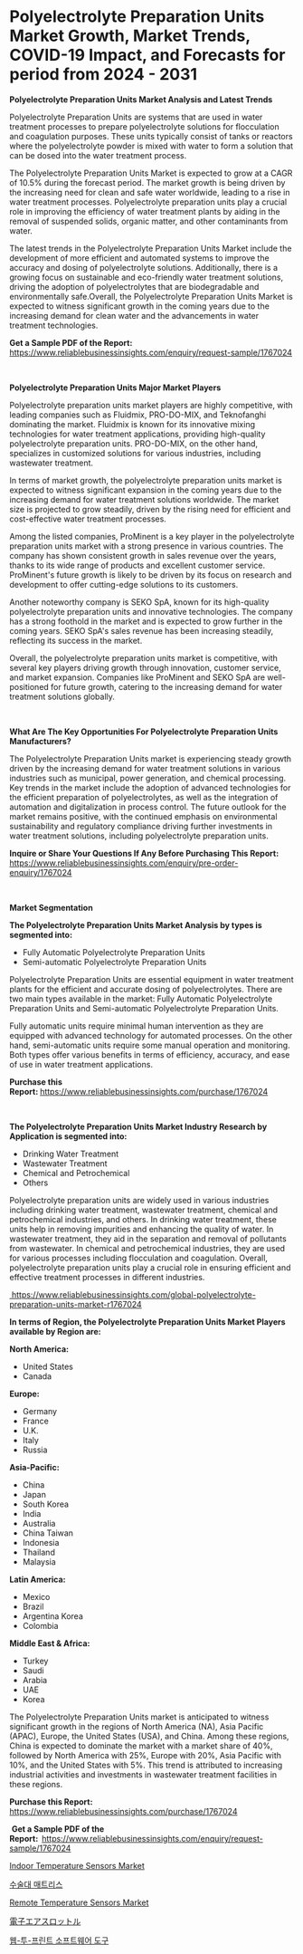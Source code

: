 <p><h1>Polyelectrolyte Preparation Units Market Growth, Market Trends, COVID-19 Impact, and Forecasts for period from 2024 - 2031</h1></p><p><strong>Polyelectrolyte Preparation Units Market Analysis and Latest Trends</strong></p>
<p><p>Polyelectrolyte Preparation Units are systems that are used in water treatment processes to prepare polyelectrolyte solutions for flocculation and coagulation purposes. These units typically consist of tanks or reactors where the polyelectrolyte powder is mixed with water to form a solution that can be dosed into the water treatment process.</p><p>The Polyelectrolyte Preparation Units Market is expected to grow at a CAGR of 10.5% during the forecast period. The market growth is being driven by the increasing need for clean and safe water worldwide, leading to a rise in water treatment processes. Polyelectrolyte preparation units play a crucial role in improving the efficiency of water treatment plants by aiding in the removal of suspended solids, organic matter, and other contaminants from water.</p><p>The latest trends in the Polyelectrolyte Preparation Units Market include the development of more efficient and automated systems to improve the accuracy and dosing of polyelectrolyte solutions. Additionally, there is a growing focus on sustainable and eco-friendly water treatment solutions, driving the adoption of polyelectrolytes that are biodegradable and environmentally safe.Overall, the Polyelectrolyte Preparation Units Market is expected to witness significant growth in the coming years due to the increasing demand for clean water and the advancements in water treatment technologies.</p></p>
<p><strong>Get a Sample PDF of the Report:&nbsp;</strong> <a href="https://www.reliablebusinessinsights.com/enquiry/request-sample/1767024">https://www.reliablebusinessinsights.com/enquiry/request-sample/1767024</a></p>
<p>&nbsp;</p>
<p><strong>Polyelectrolyte Preparation Units Major Market Players</strong></p>
<p><p>Polyelectrolyte preparation units market players are highly competitive, with leading companies such as Fluidmix, PRO-DO-MIX, and Teknofanghi dominating the market. Fluidmix is known for its innovative mixing technologies for water treatment applications, providing high-quality polyelectrolyte preparation units. PRO-DO-MIX, on the other hand, specializes in customized solutions for various industries, including wastewater treatment.</p><p>In terms of market growth, the polyelectrolyte preparation units market is expected to witness significant expansion in the coming years due to the increasing demand for water treatment solutions worldwide. The market size is projected to grow steadily, driven by the rising need for efficient and cost-effective water treatment processes.</p><p>Among the listed companies, ProMinent is a key player in the polyelectrolyte preparation units market with a strong presence in various countries. The company has shown consistent growth in sales revenue over the years, thanks to its wide range of products and excellent customer service. ProMinent's future growth is likely to be driven by its focus on research and development to offer cutting-edge solutions to its customers.</p><p>Another noteworthy company is SEKO SpA, known for its high-quality polyelectrolyte preparation units and innovative technologies. The company has a strong foothold in the market and is expected to grow further in the coming years. SEKO SpA's sales revenue has been increasing steadily, reflecting its success in the market.</p><p>Overall, the polyelectrolyte preparation units market is competitive, with several key players driving growth through innovation, customer service, and market expansion. Companies like ProMinent and SEKO SpA are well-positioned for future growth, catering to the increasing demand for water treatment solutions globally.</p></p>
<p>&nbsp;</p>
<p><strong>What Are The Key Opportunities For Polyelectrolyte Preparation Units Manufacturers?</strong></p>
<p><p>The Polyelectrolyte Preparation Units market is experiencing steady growth driven by the increasing demand for water treatment solutions in various industries such as municipal, power generation, and chemical processing. Key trends in the market include the adoption of advanced technologies for the efficient preparation of polyelectrolytes, as well as the integration of automation and digitalization in process control. The future outlook for the market remains positive, with the continued emphasis on environmental sustainability and regulatory compliance driving further investments in water treatment solutions, including polyelectrolyte preparation units.</p></p>
<p><strong>Inquire or Share Your Questions If Any Before Purchasing This Report:</strong> <a href="https://www.reliablebusinessinsights.com/enquiry/pre-order-enquiry/1767024">https://www.reliablebusinessinsights.com/enquiry/pre-order-enquiry/1767024</a></p>
<p>&nbsp;</p>
<p><strong>Market Segmentation</strong></p>
<p><strong>The Polyelectrolyte Preparation Units Market Analysis by types is segmented into:</strong></p>
<p><ul><li>Fully Automatic Polyelectrolyte Preparation Units</li><li>Semi-automatic Polyelectrolyte Preparation Units</li></ul></p>
<p><p>Polyelectrolyte Preparation Units are essential equipment in water treatment plants for the efficient and accurate dosing of polyelectrolytes. There are two main types available in the market: Fully Automatic Polyelectrolyte Preparation Units and Semi-automatic Polyelectrolyte Preparation Units. </p><p>Fully automatic units require minimal human intervention as they are equipped with advanced technology for automated processes. On the other hand, semi-automatic units require some manual operation and monitoring. Both types offer various benefits in terms of efficiency, accuracy, and ease of use in water treatment applications.</p></p>
<p><strong>Purchase this Report:&nbsp;</strong><a href="https://www.reliablebusinessinsights.com/purchase/1767024">https://www.reliablebusinessinsights.com/purchase/1767024</a></p>
<p>&nbsp;</p>
<p><strong>The Polyelectrolyte Preparation Units Market Industry Research by Application is segmented into:</strong></p>
<p><ul><li>Drinking Water Treatment</li><li>Wastewater Treatment</li><li>Chemical and Petrochemical</li><li>Others</li></ul></p>
<p><p>Polyelectrolyte preparation units are widely used in various industries including drinking water treatment, wastewater treatment, chemical and petrochemical industries, and others. In drinking water treatment, these units help in removing impurities and enhancing the quality of water. In wastewater treatment, they aid in the separation and removal of pollutants from wastewater. In chemical and petrochemical industries, they are used for various processes including flocculation and coagulation. Overall, polyelectrolyte preparation units play a crucial role in ensuring efficient and effective treatment processes in different industries.</p></p>
<p><a href="https://www.reliablebusinessinsights.com/global-polyelectrolyte-preparation-units-market-r1767024">&nbsp;https://www.reliablebusinessinsights.com/global-polyelectrolyte-preparation-units-market-r1767024</a></p>
<p><strong>In terms of Region, the Polyelectrolyte Preparation Units Market Players available by Region are:</strong></p>
<p>
    <p> <strong> North America: </strong>
        <ul>
            <li>United States</li>
            <li>Canada</li>
        </ul>
        </p> 
    <p> <strong> Europe: </strong>
        <ul>
            <li>Germany</li>
            <li>France</li>
            <li>U.K.</li>
            <li>Italy</li>
            <li>Russia</li>
        </ul>
        </p> 
    <p> <strong> Asia-Pacific: </strong>
        <ul>
            <li>China</li>
            <li>Japan</li>
            <li>South Korea</li>
            <li>India</li>
            <li>Australia</li>
            <li>China Taiwan</li>
            <li>Indonesia</li>
            <li>Thailand</li>
            <li>Malaysia</li>
        </ul>
        </p> 
    <p> <strong> Latin America: </strong>
        <ul>
            <li>Mexico</li>
            <li>Brazil</li>
            <li>Argentina Korea</li>
            <li>Colombia</li>
        </ul>
        </p> 
    <p> <strong> Middle East & Africa: </strong>
        <ul>
            <li>Turkey</li>
            <li>Saudi</li>
            <li>Arabia</li>
            <li>UAE</li>
            <li>Korea</li>
        </ul>
    </p>
    </p>
<p><p>The Polyelectrolyte Preparation Units market is anticipated to witness significant growth in the regions of North America (NA), Asia Pacific (APAC), Europe, the United States (USA), and China. Among these regions, China is expected to dominate the market with a market share of 40%, followed by North America with 25%, Europe with 20%, Asia Pacific with 10%, and the United States with 5%. This trend is attributed to increasing industrial activities and investments in wastewater treatment facilities in these regions.</p></p>
<p><strong>Purchase this Report: </strong><a href="https://www.reliablebusinessinsights.com/purchase/1767024">https://www.reliablebusinessinsights.com/purchase/1767024</a></p>
<p>&nbsp;<strong>Get a Sample PDF of the Report:&nbsp;&nbsp;</strong><a href="https://www.reliablebusinessinsights.com/enquiry/request-sample/1767024">https://www.reliablebusinessinsights.com/enquiry/request-sample/1767024</a></p>
<p><strong></strong></p>
<p><p><a href="https://github.com/qrkceaah30/Market-Research-Report-List-1/blob/main/indoor-temperature-sensors-market.md">Indoor Temperature Sensors Market</a></p><p><a href="https://github.com/asratman/Market-Research-Report-List-1/blob/main/7441075175294.md">수술대 매트리스</a></p><p><a href="https://github.com/lsapaaep8/Market-Research-Report-List-1/blob/main/remote-temperature-sensors-market.md">Remote Temperature Sensors Market</a></p><p><a href="https://github.com/tanyaali3/Market-Research-Report-List-2/blob/main/1018613162847.md">電子エアスロットル</a></p><p><a href="https://github.com/OliverBarry1954/Market-Research-Report-List-1/blob/main/2315643175295.md">웹-투-프린트 소프트웨어 도구</a></p></p>